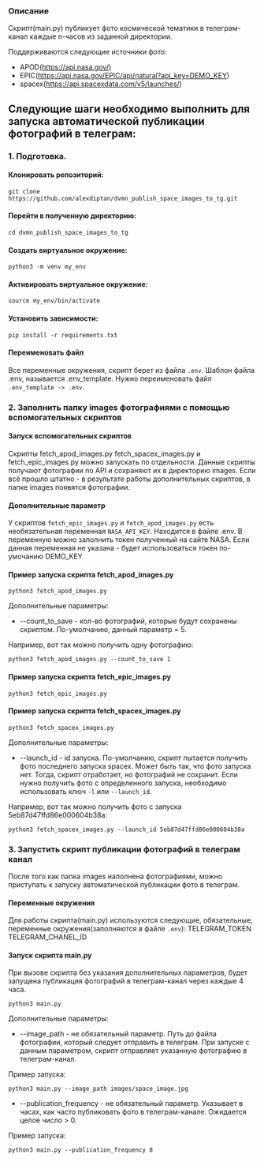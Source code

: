 ### Описание 
Скрипт(main.py) публикует фото космической тематики в телеграм-канал каждые n-часов из заданной директории. 

Поддерживаются следующие источники фото:
- APOD(https://api.nasa.gov/)
- EPIC(https://api.nasa.gov/EPIC/api/natural?api_key=DEMO_KEY)
- spacex(https://api.spacexdata.com/v5/launches/)
## Следующие шаги необходимо выполнить для запуска автоматической публикации фотографий в телеграм:
### 1. Подготовка.
#### Клонировать репозиторий: 
```
git clone https://github.com/alexdiptan/dvmn_publish_space_images_to_tg.git
```
#### Перейти в полученную директорию:
```
cd dvmn_publish_space_images_to_tg
```
#### Создать виртуальное окружение:
```
python3 -m venv my_env
```
#### Активировать виртуальное окружение:
```
source my_env/bin/activate
```
#### Установить зависимости:
```
pip install -r requirements.txt
```
#### Переименовать файл
Все переменные окружения, скрипт берет из файла `.env`. Шаблон файла .env, называется .env_template.
Нужно переименовать файл `.env_template -> .env`.

### 2. Заполнить папку images фотографиями с помощью вспомогательных скриптов
#### Запуск вспомогательных скриптов
Скрипты fetch_apod_images.py fetch_spacex_images.py и fetch_epic_images.py можно запускать по отдельности. Данные
скрипты получают фотографии по API и сохраняют их в директорию images.
Если всё прошло штатно - в результате работы дополнительных скриптов, в папке images появятся фотографии.
#### Дополнительные параметр 
У скриптов `fetch_epic_images.py` и `fetch_apod_images.py` есть необязательная переменная `NASA_API_KEY`. 
Находится в файле .env. В переменную можно заполнить токен полученный на сайте NASA. Если данная переменная
не указана - будет использоваться токен по-умочанию DEMO_KEY
#### Пример запуска скрипта fetch_apod_images.py
```
python3 fetch_apod_images.py
```
Дополнительные параметры:
- --count_to_save - кол-во фотографий, которые будут сохранены скриптом. По-умолчанию, данный параметр = 5.

Например, вот так можно получить одну фотографию: 
```
python3 fetch_apod_images.py --count_to_save 1
```
#### Пример запуска скрипта fetch_epic_images.py
```
python3 fetch_epic_images.py
```
#### Пример запуска скрипта fetch_spacex_images.py
```
python3 fetch_spacex_images.py
```
Дополнительные параметры:
- --launch_id - id запуска. По-умолчанию, скрипт пытается получить фото последнего запуска spacex. Может быть так, что 
фото запуска нет. Тогда, скрипт отработает, но фотографий не сохранит. Если нужно получить фото с определенного запуска, 
необходимо использовать ключ `-l` или `--launch_id`.

Например, вот так можно получить фото с запуска 5eb87d47ffd86e000604b38a:
```
python3 fetch_spacex_images.py --launch_id 5eb87d47ffd86e000604b38a
```

### 3. Запустить скрипт публикации фотографий в телеграм канал
После того как папка images наполнена фотографиями, можно приступать к запуску автоматической публикации 
фото в телеграм.
#### Переменные окружения
Для работы скрипта(main.py) используются следующие, обязательные, переменные окружения(заполняются в файле `.env`):
TELEGRAM_TOKEN
TELEGRAM_CHANEL_ID
#### Запуск скрипта main.py
При вызове скрипта без указания дополнительных параметров, будет запущена публикация фотографий в телеграм-канал
через каждые 4 часа.
```
python3 main.py
```
Дополнительные параметры:
- --image_path - не обязательный параметр. Путь до файла фотографии, который следует отправить в телеграм. При запуске 
с данным параметром, скрипт отправляет указанную фотографию в телеграм-канал.

Пример запуска: 
```
python3 main.py --image_path images/space_image.jpg
```
- --publication_frequency - не обязательный параметр. Указывает в часах, как часто публиковать фото в телеграм-канале.
Ожидается целое число > 0.

Пример запуска:
```
python3 main.py --publication_frequency 8
```